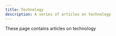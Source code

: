 ```yaml
---
title: Technology
description: A series of articles on technology
---
```



These page contains articles on technology